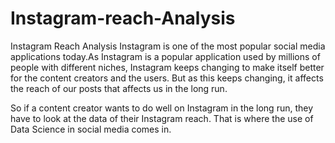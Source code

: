 # Instagram-reach-Analysis
Instagram Reach Analysis
Instagram is one of the most popular social media applications today.As Instagram is a popular application used by millions of people with different niches, Instagram keeps changing to make itself better for the content creators and the users. But as this keeps changing, it affects the reach of our posts that affects us in the long run.


So if a content creator wants to do well on Instagram in the long run, they have to look at the data of their Instagram reach. That is where the use of Data Science in social media comes in.
